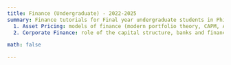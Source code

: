 ```yaml
---
title: Finance (Undergraduate) - 2022-2025
summary: Finance tutorials for Final year undergraduate students in Philosophy, Politics and Economics and Economics and Management.
  1. Asset Pricing: models of finance (modern portfolio theory, CAPM, APT), deviations from rational expectations 
  2. Corporate Finance: role of the capital structure, banks and financial crises, international finance

math: false

---
```

